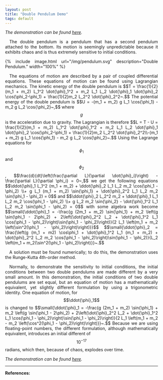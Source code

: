 ```yaml
---
layout: post
title: "Double Pendulum Demo"
tags: default
---
```


*The demonstration can be found [here](../../../../../demo/doublependulum).*

<div markdown="1" style="text-align: justify;">
&emsp;The double pendulum is a
pendulum that has a second pendulum attached to the bottom.  Its motion is
seemingly unpredictable because it exhibits chaos and is thus extremely
sensitive to initial conditions.

{% include image.html url="/img/pendulum.svg" description="Double Pendulum."
width="100%" %}

&emsp;The equations of motion are described by a pair of coupled differential
equations. These equations of motion can be found using Lagrangian mechanics.
The  kinetic energy of the double pendulum is
\$\$T = \frac{1}{2}(m_1 + m_2) L_1^2 \dot{\phi}_1^2 + m_2 L_1 L_2 \dot{\phi}_1
\dot{\phi}_2 \cos(\phi_2-\phi_1) + \frac{1}{2}m_2 L_2^2 \dot{\phi}_2^2~.\$\$
The potential energy of the double pendulum is
\$\$U = -(m_1 + m_2) g L_1 \cos{\phi_1} - m_2 g L_2 \cos{\phi_2}~,\$\$
where $$g$$ is the acceleration due to gravity. The Lagrangian is therefore
\$\$L = T - U = \frac{1}{2}(m_1 + m_2) L_1^2 \dot{\phi}_1^2 + m_2 L_1 L_2
\dot{\phi}_1 \dot{\phi}_2 \cos(\phi_2-\phi_1) + \frac{1}{2}m_2 L_2^2
\dot{\phi}_2^2\\\\-(m_1 + m_2) g L_1 \cos{\phi_1} - m_2 g L_2
\cos{\phi_2}~.\$\$
Using the Lagrange equations for $$\phi_1$$ and $$\phi_2$$,
\$\$\frac{d}{dt}\left(\frac{\partial L}{\partial \dot{\phi}_i}\right) -
\frac{\partial L}{\partial \phi_i} = 0~,\$\$
we get the following equations
\$\$\ddot{\phi}_1 L_1^2 (m_1 + m_2) + \ddot{\phi}_2 L_1 L_2 m_2 \cos(\phi_1 -
\phi_2) \\\\+ g L_1 (m_1 + m_2) \sin{\phi_1} + \dot{\phi}_2^2 L_1 L_2 m_2
\sin(\phi_1 - \phi_2) = 0\$\$ and \$\$\ddot{\phi}_2 L_2^2 m_2 + \ddot{\phi}_1
L_1 L_2 m_2 \cos(\phi_1 - \phi_2) \\\\+ g L_2 m_2 \sin{\phi_2} -
\dot{\phi}_1^2 L_1 L_2 m_2 \sin(\phi_1 - \phi_2)  = 0\$\$ with some algebra
work become \$\$\small{\ddot{\phi}_1 = -\frac{g (2m_1 + m_2) \sin{\phi_1} +
m_2 \left(g \sin(\phi_1 - 2\phi_2) + 2\left(\dot{\phi}_2^2 L_2 +
\dot{\phi}_1^2 L_1 \cos(\phi_1 - \phi_2)\right)\sin(\phi_1 -
\phi_2)\right)}{2 L_1 \left(m_1 + m_2 \left(\sin^2(\phi_1 -
\phi_2)\right)\right)}}\$\$ \$\$\small{\ddot{\phi}_2 = \frac{\left(g
(m_1 + m2) \cos\phi_1 + \dot{\phi}_1^2 L_1 (m_1 + m_2) +
\dot{\phi}_2^2 L_2 m_2 \cos(\phi_1 - \phi_2)\right)\sin(\phi_1 -
\phi_2)}{L_2 \left(m_1 + m_2(\sin^2(\phi_1 - \phi_2)\right)}}~.\$\$

&emsp;A solution must be found numerically; to do this, the demonstration
uses the Runge-Kutta 4th-order method.

&emsp;Normally, to demonstrate the sensitivity to initial conditions, the
initial conditions between two double pendulums are made different by a very
small amount.  In this demonstration, the initial conditions of two double
pendulums are set equal, but an equation of motion has a mathematically
equivalent, yet slightly different formulation by using a trigonometric
identity.  One equation of motion, for $$\ddot{\phi}_1$$ is changed to
\$\$\small{\ddot{\phi}_1 = -\frac{g (2m_1 + m_2) \sin{\phi_1} + m_2
\left(g \sin(\phi_1 - 2\phi_2) + 2\left(\dot{\phi}_2^2 L_2 + \dot{\phi}_1^2
L_1 \cos(\phi_1 - \phi_2)\right)\sin(\phi_1 - \phi_2)\right)}{2 L_1
\left(m_1 + m_2 - m_2 \left(\cos^2(\phi_1 - \phi_2)\right)\right)}}~.\$\$
Because we are using floating-point numbers, the different formulation,
although mathematically equivalent, introduces an initial different of
$$10^{-17}$$ radians, which then, because of chaos, explodes over time.
</div>

*The demonstration can be found [here](../../../../../demo/doublependulum).*

--------

**References:**
